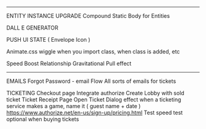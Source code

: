 
---

ENTITY INSTANCE UPGRADE
  Compound Static Body for Entities

DALL E GENERATOR

PUSH UI STATE ( Envelope Icon )

Animate.css wiggle when you import class, when class is added, etc

Speed Boost Relationship
Gravitational Pull effect

---

EMAILS
  Forgot Password - email Flow
  All sorts of emails for tickets

TICKETING
  Checkout page
    Integrate authorize
    Create Lobby with sold ticket
  Ticket Receipt Page
  Open Ticket Dialog effect
  when a ticketing service makes a game, name it ( guest name + date )
  https://www.authorize.net/en-us/sign-up/pricing.html
  Test speed test optional when buying tickets 